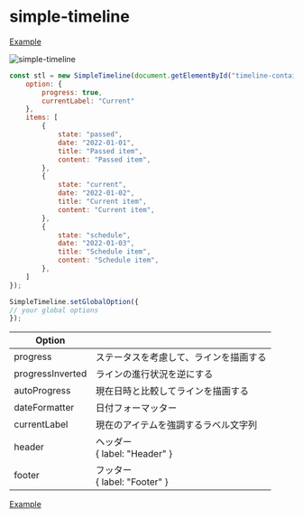 # simple-timeline


[Example](https://try0.github.io/simple-timeline/example/index.html)

![simple-timeline](https://user-images.githubusercontent.com/17096601/153722631-52e8e604-ab30-4383-a99f-073020a0a4cb.gif)





```js
const stl = new SimpleTimeline(document.getElementById("timeline-container"), {
    option: {
        progress: true,
        currentLabel: "Current"
    },
    items: [
        {
            state: "passed",
            date: "2022-01-01",
            title: "Passed item",
            content: "Passed item",
        },
        {
            state: "current",
            date: "2022-01-02",
            title: "Current item",
            content: "Current item",
        },
        {
            state: "schedule",
            date: "2022-01-03",
            title: "Schedule item",
            content: "Schedule item",
        },
    ]
});
```



```js
SimpleTimeline.setGlobalOption({
// your global options
});
```

|  Option  |    |
| ---- | ---- |
|  progress  |  ステータスを考慮して、ラインを描画する  |
|  progressInverted  |  ラインの進行状況を逆にする  |
|  autoProgress  |  現在日時と比較してラインを描画する  |
|  dateFormatter  |  日付フォーマッター  |
|  currentLabel  |  現在のアイテムを強調するラベル文字列  |
|  header  |  ヘッダー<br>{ label: "Header" } |
|  footer  |  フッター<br>{ label: "Footer" } |

[Example](https://github.com/try0/simple-timeline/blob/main/example/index.html)



